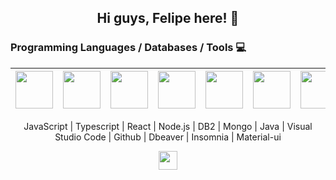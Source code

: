 <!--
**pomps10/pomps10** is a ✨ _special_ ✨ repository because its `README.md` (this file) appears on your GitHub profile.

Here are some ideas to get you started:

- 🔭 I’m currently working on ...
- 🌱 I’m currently learning ...
- 👯 I’m looking to collaborate on ...
- 🤔 I’m looking for help with ...
- 💬 Ask me about ...
- 📫 How to reach me: ...
- 😄 Pronouns: ...
- ⚡ Fun fact: ...
-->

<h2 align="center">
  Hi guys, Felipe here! 👋
</h2>

### Programming Languages / Databases / Tools :computer:		
|<img src="https://github.com/pomps10/pomps10/blob/main/assets/typescript.png" width=60> | <img src="https://github.com/pomps10/pomps10/blob/main/assets/javascript.png" width=60> | <img src="https://github.com/pomps10/pomps10/blob/main/assets/react-new.svg" width=60> | <img src="https://github.com/pomps10/pomps10/blob/main/assets/node.svg" width=60> | <img src="https://github.com/pomps10/pomps10/blob/main/assets/db2.png" width=60> | <img src="https://github.com/pomps10/pomps10/blob/main/assets/mongo.png" width=60> | <img src="https://github.com/pomps10/pomps10/blob/main/assets/java.svg" width=60> | <img src="https://github.com/pomps10/pomps10/blob/main/assets/vsc.png" width=60> | <img src="https://github.com/pomps10/pomps10/blob/main/assets/git.png" width=60> | <img src="https://github.com/pomps10/pomps10/blob/main/assets/dbeaver.jpg" width=60> | <img src="https://github.com/pomps10/pomps10/blob/main/assets/insomnia.png" width=60> | <img src="https://github.com/pomps10/pomps10/blob/main/assets/material%20ui.png" width=60>
|:---:|:---:|:---:|:---:|:---:|:---:|:---:|:---:|:---:|:---:|:---:|:---:|

<p align="center">
  JavaScript | Typescript | React | Node.js | DB2 | Mongo | Java | Visual Studio Code | Github | Dbeaver | Insomnia | Material-ui 
</p>

<p align="center">  
  <a
      href="https://www.linkedin.com/in/felipe-pompeu-belinatto/" 
      alt="Felipe Pompeu Belinatto Linkedin"
      target="_blank"
    >
    <img src="https://github.com/pomps10/pomps10/blob/main/assets/linkedin.png" width=30>
  </a>
</p>
